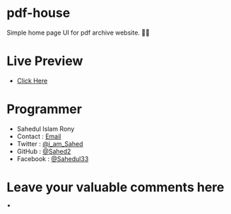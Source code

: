 # pdf-house
Simple home page UI for pdf archive website. 🎉🎁

# Live Preview
- [Click Here](http://sahed2.github.io/pdf-house)

# Programmer
 - Sahedul Islam Rony
 - Contact : [Email](mailto:sahedulislamofficial@gmail.com)
 - Twitter : [@i_am_Sahed](https://twitter.com/i_am_Sahed)
 - GitHub : [@Sahed2](https://github.com/Sahed2)
 - Facebook : [@Sahedul33](https://fb.me/Sahedul33)


# Leave your valuable comments here .
